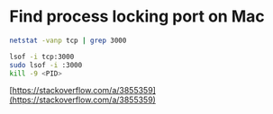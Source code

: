 # Find process locking port on Mac

```sh
netstat -vanp tcp | grep 3000

lsof -i tcp:3000 
sudo lsof -i :3000
kill -9 <PID>
```

[https://stackoverflow.com/a/3855359](https://stackoverflow.com/a/3855359)
